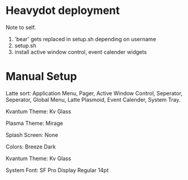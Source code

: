 # Heavydot deployment
Note to self.
1. 'bear' gets replaced in setup.sh depending on username
2. setup.sh
3. install active window control, event calender widgets

# Manual Setup
Latte sort: Application Menu, Pager, Active Window Control, Seperator, Seperator, Global Menu, Latte Plasmoid, Event Calender, System Tray.

Kvantum Theme: Kv Glass

Plasma Theme: Mirage

Splash Screen: None

Colors: Breeze Dark

Kvantum Theme: Kv Glass

System Font: SF Pro Display Regular 14pt
